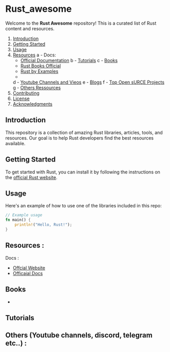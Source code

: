 # Rust_awesome
Welcome to the **Rust Awesome** repository! This is a curated list of Rust content and resources.

1. [Introduction](#introduction)
2. [Getting Started](#getting-started)
3. [Usage](#usage)
4. [Resources](#Resources)
   a - Docs:
     - [Official Documentation](#official-documentation)
   b - [Tutorials]()
   c - [Books](rust-books)
      - [Rust Books Official](https://doc.rust-lang.org/book/)
      - [Rust by Examples](https://doc.rust-lang.org/rust-by-example/)
      - 
   d - [Youtube Channels and Vieos](video-and-tuts)
   e - [Blogs](rust-blogs)
   f - [Top Open sURCE Projects](top-rust-projects)
   g - [Others Ressources](oher-resources)
5. [Contributing](#contributing)
6. [License](#license)
7. [Acknowledgments](#acknowledgments)

## Introduction
This repository is a collection of amazing Rust libraries, articles, tools, and resources. Our goal is to help Rust developers find the best resources available.

## Getting Started
To get started with Rust, you can install it by following the instructions on the [official Rust website](https://www.rust-lang.org/).

## Usage
Here's an example of how to use one of the libraries included in this repo:

```rust
// Example usage
fn main() {
    println!("Hello, Rust!");
}
```

## Resources :
Docs :
   - [Offcial Website](https://www.rust-lang.org/fr)
   - [Officaial Docs](https://www.rust-lang.org/learn)
 
 ## Books
   - 
 ## Tutorials
 ## Others (Youtube channels, discord, telegram etc..) : 
